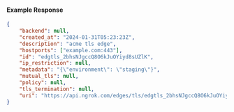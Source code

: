 <!-- Code generated for API Clients. DO NOT EDIT. -->

#### Example Response

```json
{
	"backend": null,
	"created_at": "2024-01-31T05:23:23Z",
	"description": "acme tls edge",
	"hostports": ["example.com:443"],
	"id": "edgtls_2bhsNJgccQ8O6kJuOYiyd8sUZlK",
	"ip_restriction": null,
	"metadata": "{\"environment\": \"staging\"}",
	"mutual_tls": null,
	"policy": null,
	"tls_termination": null,
	"uri": "https://api.ngrok.com/edges/tls/edgtls_2bhsNJgccQ8O6kJuOYiyd8sUZlK"
}
```
